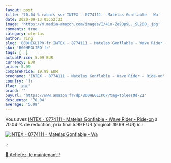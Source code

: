 ```yaml
---
layout: post
title: '70.04 % rabais sur INTEX - 0774111 - Matelas Gonflable - Wa'
date: 2020-09-13 05:52:23
image: 'https://m.media-amazon.com/images/I/41n-Ze9Dp9L._SL200_.jpg'
comments: true
category: ofertas
author: ring
slug: 'B00HEGLIPO-fr INTEX - 0774111 - Matelas Gonflable - Wave Rider - Ride-on'
sku: 'B00HEGLIPO-fr'
tags: [  ]
actualPrice: 5.99 EUR
currency: EUR
price: 5.99
comparePrice: 19.99 EUR
prodname: 'INTEX - 0774111 - Matelas Gonflable - Wave Rider - Ride-on'
country: 'fr'
flag: '🇫🇷'
brand: ''
buyurl: 'https://www.amazon.fr/dp/B00HEGLIPO/?tag=tolees0d-21'
descuento: '70.04'
average: '5.99'
---
```


Vous avez [INTEX - 0774111 - Matelas Gonflable - Wave Rider - Ride-on](https://www.amazon.fr/dp/B00HEGLIPO/?tag=tolees0d-21)  à  70.04 % de réduction, prix final  5.99 EUR (original: 19.99 EUR) ici:

[![INTEX - 0774111 - Matelas Gonflable - Wa](https://m.media-amazon.com/images/I/41n-Ze9Dp9L._SL200_.jpg)](https://www.amazon.fr/dp/B00HEGLIPO/?tag=tolees0d-21)

ℹ️:


[🛒 Achetez-le maintenant!!](https://www.amazon.fr/dp/B00HEGLIPO/?tag=tolees0d-21)
